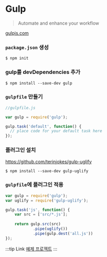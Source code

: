 # Gulp 
> Automate and enhance your workflow  

[gulpjs.com](https://gulpjs.com)

### `package.json` 생성

```
$ npm init 
```

### gulp를 devDependencies 추가 

```
$ npm install --save-dev gulp
```

### `gulpfile` 만들기

```js
//gulpfile.js

var gulp = require('gulp');

gulp.task('default', function() {
  // place code for your default task here
});
```


### 플러그인 설치
https://github.com/terinjokes/gulp-uglify

```
$ npm install --save-dev gulp-uglify
```

### `gulpfile`에 플러그인 적용

```js
var gulp = require('gulp');
var uglify = require('gulp-uglify');

gulp.task('js', function() {
    var src = ['src/*.js'];
    
    return gulp.src(src)
            .pipe(uglify())
            .pipe(gulp.dest('all.js'))
});
```

:::tip Link
[예제 프로젝트](https://github.com/advanced-webapps-class/gulp-test)
:::